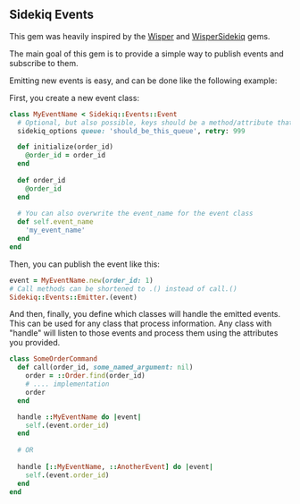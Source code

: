## Sidekiq Events

This gem was heavily inspired by the [Wisper](https://github.com/krisleech/wisper) and [WisperSidekiq](https://github.com/krisleech/wisper-sidekiq) gems.

The main goal of this gem is to provide a simple way to publish events and subscribe to them.

Emitting new events is easy, and can be done like the following example:

First, you create a new event class:

```ruby
class MyEventName < Sidekiq::Events::Event
  # Optional, but also possible, keys should be a method/attribute that is present in the event class 
  sidekiq_options queue: 'should_be_this_queue', retry: 999

  def initialize(order_id)
    @order_id = order_id
  end
  
  def order_id
    @order_id
  end
  
  # You can also overwrite the event_name for the event class
  def self.event_name
    'my_event_name'
  end
end
```

Then, you can publish the event like this:
```ruby
event = MyEventName.new(order_id: 1)
# Call methods can be shortened to .() instead of call.()
Sidekiq::Events::Emitter.(event)
```

And then, finally, you define which classes will handle the emitted events.
This can be used for any class that process information.
Any class with "handle" will listen to those events and process them using the attributes you provided.

```ruby
class SomeOrderCommand
  def call(order_id, some_named_argument: nil)
    order = ::Order.find(order_id)
    # .... implementation
    order
  end

  handle ::MyEventName do |event|
    self.(event.order_id)
  end
  
  # OR
  
  handle [::MyEventName, ::AnotherEvent] do |event|
    self.(event.order_id)
  end
end
```